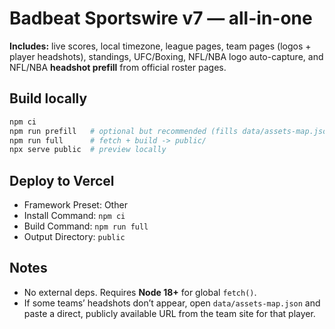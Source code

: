# Badbeat Sportswire v7 — all-in-one

**Includes:** live scores, local timezone, league pages, team pages (logos + player headshots), standings, UFC/Boxing, NFL/NBA logo auto-capture, and NFL/NBA **headshot prefill** from official roster pages.

## Build locally
```bash
npm ci
npm run prefill   # optional but recommended (fills data/assets-map.json with same-origin headshots)
npm run full      # fetch + build -> public/
npx serve public  # preview locally
```

## Deploy to Vercel
- Framework Preset: Other
- Install Command: `npm ci`
- Build Command:   `npm run full`
- Output Directory: `public`

## Notes
- No external deps. Requires **Node 18+** for global `fetch()`.
- If some teams’ headshots don’t appear, open `data/assets-map.json` and paste a direct, publicly available URL from the team site for that player.
